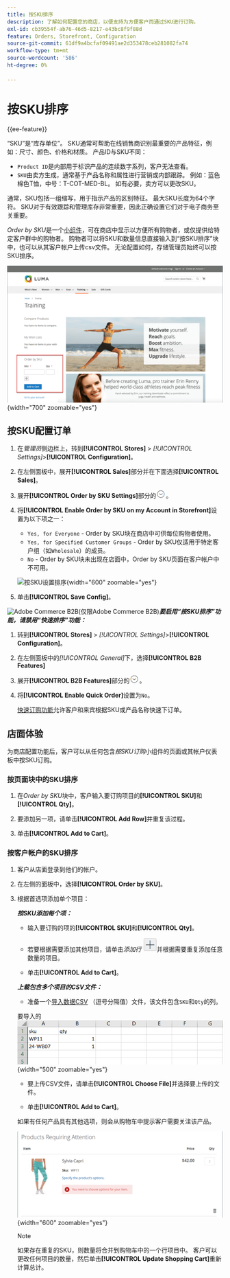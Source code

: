 ```yaml
---
title: 按SKU排序
description: 了解如何配置您的商店，以便支持为方便客户而通过SKU进行订购。
exl-id: cb39554f-ab76-46d5-8217-e43bc8f9f88d
feature: Orders, Storefront, Configuration
source-git-commit: 61df9a4bcfaf09491ae2d353478ceb281082fa74
workflow-type: tm+mt
source-wordcount: '586'
ht-degree: 0%

---
```


# 按SKU排序

{{ee-feature}}

“SKU”是“库存单位”。 SKU通常可帮助在线销售商识别最重要的产品特征，例如：尺寸、颜色、价格和材质。 产品ID与SKU不同：

- `Product ID`是内部用于标识产品的连续数字系列，客户无法查看。
- `SKU`由卖方生成，通常基于产品名称和属性进行营销或内部跟踪。 例如：蓝色棉色T恤，中号：T-COT-MED-BL。 如有必要，卖方可以更改SKU。

通常，SKU包括一组缩写，用于指示产品的区别特征。 最大SKU长度为64个字符。 SKU对于有效跟踪和管理库存非常重要，因此正确设置它们对于电子商务至关重要。

_Order by SKU_&#x200B;是一个[小组件](../content-design/widgets.md)，可在商店中显示以方便所有购物者，或仅提供给特定客户群中的购物者。 购物者可以将SKU和数量信息直接输入到“按SKU排序”块中，也可以从其客户帐户上传csv文件。 无论配置如何，存储管理员始终可以按SKU排序。

![在店面中按SKU订购](./assets/storefront-order-by-sku.png){width="700" zoomable="yes"}

## 按SKU配置订单

1. 在&#x200B;_管理员_&#x200B;侧边栏上，转到&#x200B;**[!UICONTROL Stores]** > _[!UICONTROL Settings]_>**[!UICONTROL Configuration]**。

1. 在左侧面板中，展开&#x200B;**[!UICONTROL Sales]**&#x200B;部分并在下面选择&#x200B;**[!UICONTROL Sales]**。

1. 展开&#x200B;**[!UICONTROL Order by SKU Settings]**&#x200B;部分的![扩展选择器](../assets/icon-display-expand.png)。

1. 将&#x200B;**[!UICONTROL Enable Order by SKU on my Account in Storefront]**&#x200B;设置为以下项之一：

   - `Yes, for Everyone` - Order by SKU块在商店中可供每位购物者使用。
   - `Yes, for Specified Customer Groups` - Order by SKU仅适用于特定客户组（如`Wholesale`）的成员。
   - `No` - Order by SKU块未出现在店面中，Order by SKU页面在客户帐户中不可用。

   ![按SKU设置排序](../configuration-reference/sales/assets/sales-order-by-sku-settings.png){width="600" zoomable="yes"}

1. 单击&#x200B;**[!UICONTROL Save Config]**。

![Adobe Commerce B2B](../assets/b2b.svg)(仅限Adobe Commerce B2B) _&#x200B;**要启用“按SKU排序”功能，请禁用“快速排序”功能：**&#x200B;_

1. 转到&#x200B;**[!UICONTROL Stores]** > _[!UICONTROL Settings]_>**[!UICONTROL Configuration]**。

1. 在左侧面板中的&#x200B;_[!UICONTROL General]_&#x200B;下，选择&#x200B;**[!UICONTROL B2B Features]**

1. 展开&#x200B;**[!UICONTROL B2B Features]**&#x200B;部分的![扩展选择器](../assets/icon-display-expand.png)。

1. 将&#x200B;**[!UICONTROL Enable Quick Order]**&#x200B;设置为`No`。

   [快速订购功能](../b2b/quick-order.md)允许客户和来宾根据SKU或产品名称快速下订单。

## 店面体验

为商店配置功能后，客户可以从任何包含&#x200B;_按SKU订购_&#x200B;小组件的页面或其帐户仪表板中按SKU订购。

### 按页面块中的SKU排序

1. 在&#x200B;_Order by SKU_&#x200B;块中，客户输入要订购项目的&#x200B;**[!UICONTROL SKU]**&#x200B;和&#x200B;**[!UICONTROL Qty]**。

1. 要添加另一项，请单击&#x200B;**[!UICONTROL Add Row]**&#x200B;并重复该过程。

1. 单击&#x200B;**[!UICONTROL Add to Cart]**。

### 按客户帐户的SKU排序

1. 客户从店面登录到他们的帐户。

1. 在左侧的面板中，选择&#x200B;**[!UICONTROL Order by SKU]**。

1. 根据首选项添加单个项目：

   _&#x200B;**按SKU添加每个项：**&#x200B;_

   - 输入要订购的项的&#x200B;**[!UICONTROL SKU]**&#x200B;和&#x200B;**[!UICONTROL Qty]**。

   - 若要根据需要添加其他项目，请单击&#x200B;_添加行_ ![加号按钮](../assets/button-add-item.png)并根据需要重复添加任意数量的项目。

   - 单击&#x200B;**[!UICONTROL Add to Cart]**。

   _&#x200B;**上载包含多个项目的CSV文件：**&#x200B;_

   - 准备一个[导入数据CSV](../systems/data-csv.md) （逗号分隔值）文件，该文件包含`SKU`和`Qty`的列。

   要导入的![SKU](./assets/account-dashboard-order-by-sku-import.png){width="500" zoomable="yes"}

   - 要上传CSV文件，请单击&#x200B;**[!UICONTROL Choose File]**&#x200B;并选择要上传的文件。

   - 单击&#x200B;**[!UICONTROL Add to Cart]**。

   如果有任何产品具有其他选项，则会从购物车中提示客户需要关注该产品。

   ![产品需要注意](./assets/account-dashboard-order-by-sku-cart-product-requires-attention.png){width="600" zoomable="yes"}

   >[!NOTE]
   >
   >如果存在重复的SKU，则数量将合并到购物车中的一个行项目中。 客户可以更改任何项目的数量，然后单击&#x200B;**[!UICONTROL Update Shopping Cart]**&#x200B;重新计算总计。

